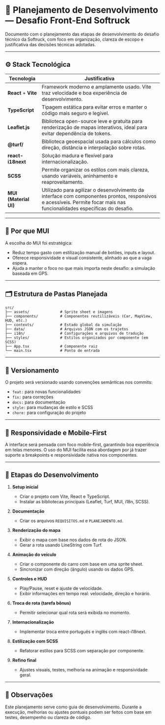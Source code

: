 
# 🧠 Planejamento de Desenvolvimento — Desafio Front-End Softruck

Documento com o planejamento das etapas de desenvolvimento do desafio técnico da Softruck, com foco em organização, clareza de escopo e justificativa das decisões técnicas adotadas.

---

## ⚙️ Stack Tecnológica

| Tecnologia     | Justificativa |
|----------------|---------------|
| **React** + **Vite** | Framework moderno e amplamente usado. Vite traz velocidade e boa experiência de desenvolvimento. |
| **TypeScript** | Tipagem estática para evitar erros e manter o código mais seguro e legível. |
| **Leaflet.js** | Biblioteca open-source leve e gratuita para renderização de mapas interativos, ideal para evitar dependência de tokens. |
| **@turf/**     | Biblioteca geoespacial usada para cálculos como direção, distância e interpolação sobre rotas. |
| **react-i18next** | Solução madura e flexível para internacionalização. |
| **SCSS**       | Permite organizar os estilos com mais clareza, usando variáveis, aninhamento e reaproveitamento. |
| **MUI (Material UI)** | Utilizado para agilizar o desenvolvimento da interface com componentes prontos, responsivos e acessíveis. Permite focar mais nas funcionalidades específicas do desafio. |

---

## 🧱 Por que MUI

A escolha do MUI foi estratégica:

- Reduz tempo gasto com estilização manual de botões, inputs e layout.
- Oferece responsividade e visual consistente, alinhado ao que a vaga espera.
- Ajuda a manter o foco no que mais importa neste desafio: a simulação baseada em GPS.

---

## 🗂️ Estrutura de Pastas Planejada

```
src/
├── assets/              # Sprite sheet e imagens
├── components/          # Componentes reutilizáveis (Car, MapView, HUD, etc.)
├── contexts/            # Estado global da simulação
├── data/                # Arquivos JSON com os trajetos
├── i18n/                # Configurações e arquivos de tradução
├── styles/              # Estilos organizados por componente (em SCSS)
├── App.tsx              # Componente raiz
└── main.tsx             # Ponto de entrada
```

---

## 🔁 Versionamento

O projeto será versionado usando convenções semânticas nos commits:

- `feat:` para novas funcionalidades
- `fix:` para correções
- `docs:` para documentação
- `style:` para mudanças de estilo e SCSS
- `chore:` para configuração do projeto

---

## 📱 Responsividade e Mobile-First

A interface será pensada com foco mobile-first, garantindo boa experiência em telas menores. O uso do MUI facilita essa abordagem por já trazer suporte a breakpoints e responsividade nativa nos componentes.

---

## 🧩 Etapas do Desenvolvimento

1. **Setup inicial**
   - Criar o projeto com Vite, React e TypeScript.
   - Instalar as bibliotecas principais (Leaflet, Turf, MUI, i18n, SCSS).

2. **Documentação**
   - Criar os arquivos `REQUISITOS.md` e `PLANEJAMENTO.md`.

3. **Renderização do mapa**
   - Exibir o mapa com base nos dados de rota do JSON.
   - Gerar a rota usando LineString com Turf.

4. **Animação do veículo**
   - Criar o componente do carro com base em uma sprite sheet.
   - Sincronizar com direção (ângulo) usando os dados GPS.

5. **Controles e HUD**
   - Play/Pause, reset e ajuste de velocidade.
   - Exibir informações em tempo real: velocidade, direção e horário.

6. **Troca de rota (tarefa bônus)**
   - Permitir selecionar qual rota será exibida no momento.

7. **Internacionalização**
   - Implementar troca entre português e inglês com react-i18next.

8. **Estilização com SCSS**
   - Refatorar estilos para SCSS com separação por componente.

9. **Refino final**
   - Ajustes visuais, testes, melhoria na animação e responsividade geral.

---

## 📌 Observações

Este planejamento serve como guia de desenvolvimento. Durante a execução, melhorias ou ajustes pontuais podem ser feitos com base em testes, desempenho ou clareza de código.
